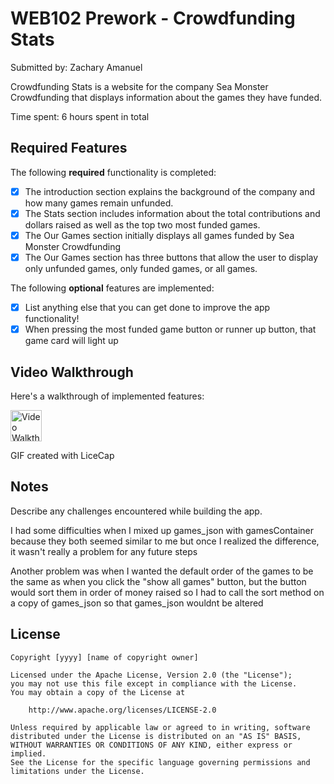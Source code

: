 # WEB102 Prework - Crowdfunding Stats

Submitted by: Zachary Amanuel

Crowdfunding Stats is a website for the company Sea Monster Crowdfunding that displays information about the games they have funded.

Time spent: 6 hours spent in total

## Required Features

The following **required** functionality is completed:

* [X] The introduction section explains the background of the company and how many games remain unfunded.
* [X] The Stats section includes information about the total contributions and dollars raised as well as the top two most funded games.
* [X] The Our Games section initially displays all games funded by Sea Monster Crowdfunding
* [X] The Our Games section has three buttons that allow the user to display only unfunded games, only funded games, or all games.

The following **optional** features are implemented:

* [X] List anything else that you can get done to improve the app functionality!
* [X] When pressing the most funded game button or runner up button, that game card will light up

## Video Walkthrough

Here's a walkthrough of implemented features:

<img src='https://imgur.com/a/IMFA6YB' title='Video Walkthrough' width='50' alt='Video Walkthrough' />

<!-- Replace this with whatever GIF tool you used! -->
GIF created with LiceCap
<!-- Recommended tools:
[Kap](https://getkap.co/) for macOS
[ScreenToGif](https://www.screentogif.com/) for Windows
[peek](https://github.com/phw/peek) for Linux. -->

## Notes

Describe any challenges encountered while building the app.

I had some difficulties when I mixed up games_json with gamesContainer because they both seemed similar to me but once I realized the difference, it wasn't really a problem for any future steps

Another problem was when I wanted the default order of the games to be the same as when you click the "show all games"  button, but the button would sort them in order of money raised so I had to call the sort method on a copy of games_json so that games_json wouldnt be altered

## License

    Copyright [yyyy] [name of copyright owner]

    Licensed under the Apache License, Version 2.0 (the "License");
    you may not use this file except in compliance with the License.
    You may obtain a copy of the License at

        http://www.apache.org/licenses/LICENSE-2.0

    Unless required by applicable law or agreed to in writing, software
    distributed under the License is distributed on an "AS IS" BASIS,
    WITHOUT WARRANTIES OR CONDITIONS OF ANY KIND, either express or implied.
    See the License for the specific language governing permissions and
    limitations under the License.
